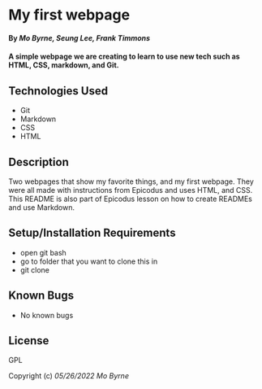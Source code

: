 # My first webpage

#### By _**Mo Byrne, Seung Lee, Frank Timmons**_

#### A simple webpage we are creating to learn to use new tech such as HTML, CSS, markdown, and Git.

## Technologies Used

* Git
* Markdown
* CSS
* HTML

## Description

Two webpages that show my favorite things, and my first webpage. They were all made with instructions from Epicodus and uses HTML, and CSS. This README is also part of Epicodus lesson on how to create READMEs and use Markdown.



## Setup/Installation Requirements

* open git bash
* go to folder that you want to clone this in
* git clone


## Known Bugs

* No known bugs

## License

GPL

Copyright (c) _05/26/2022_ _Mo Byrne_

